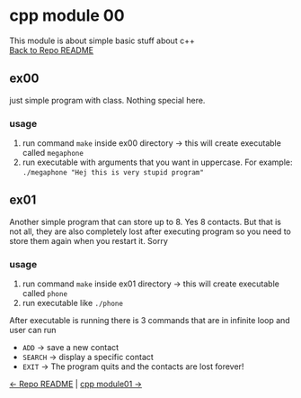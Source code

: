 # cpp module 00
This module is about simple basic stuff about c++  
[Back to Repo README](../README.md)
## ex00
just simple program with class. Nothing special here.
### usage
1. run command `make` inside ex00 directory -> this will create executable called `megaphone`
2. run executable with arguments that you want in uppercase. For example: `./megaphone "Hej this is very stupid program"`

## ex01 
Another simple program that can store up to 8. Yes 8 contacts. But that is not all, they are also completely lost after executing program so you need to store them again when you restart it. Sorry
### usage
1. run command `make` inside ex01 directory -> this will create executable called `phone`
2. run executable like `./phone`

After executable is running there is 3 commands that are in infinite loop and user can run
- `ADD` -> save a new contact
- `SEARCH` ->  display a specific contact
- `EXIT` -> The program quits and the contacts are lost forever!

[← Repo README](../README.md) | [cpp module01 →](../cpp01/README.md)

